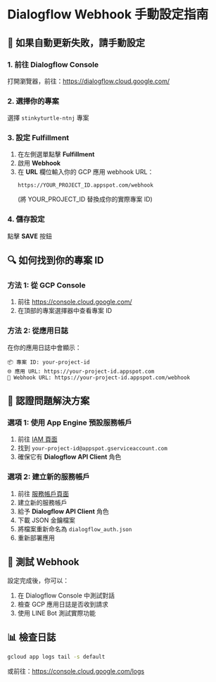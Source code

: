 # Dialogflow Webhook 手動設定指南

## 🔧 如果自動更新失敗，請手動設定

### 1. 前往 Dialogflow Console
打開瀏覽器，前往：https://dialogflow.cloud.google.com/

### 2. 選擇你的專案
選擇 `stinkyturtle-ntnj` 專案

### 3. 設定 Fulfillment
1. 在左側選單點擊 **Fulfillment**
2. 啟用 **Webhook**
3. 在 **URL** 欄位輸入你的 GCP 應用 webhook URL：
   ```
   https://YOUR_PROJECT_ID.appspot.com/webhook
   ```
   (將 YOUR_PROJECT_ID 替換成你的實際專案 ID)

### 4. 儲存設定
點擊 **SAVE** 按鈕

## 🔍 如何找到你的專案 ID

### 方法 1: 從 GCP Console
1. 前往 https://console.cloud.google.com/
2. 在頂部的專案選擇器中查看專案 ID

### 方法 2: 從應用日誌
在你的應用日誌中會顯示：
```
📦 專案 ID: your-project-id
🌐 應用 URL: https://your-project-id.appspot.com
📱 Webhook URL: https://your-project-id.appspot.com/webhook
```

## 🔐 認證問題解決方案

### 選項 1: 使用 App Engine 預設服務帳戶
1. 前往 [IAM 頁面](https://console.cloud.google.com/iam-admin/iam)
2. 找到 `your-project-id@appspot.gserviceaccount.com`
3. 確保它有 **Dialogflow API Client** 角色

### 選項 2: 建立新的服務帳戶
1. 前往 [服務帳戶頁面](https://console.cloud.google.com/iam-admin/serviceaccounts)
2. 建立新的服務帳戶
3. 給予 **Dialogflow API Client** 角色
4. 下載 JSON 金鑰檔案
5. 將檔案重新命名為 `dialogflow_auth.json`
6. 重新部署應用

## 🧪 測試 Webhook

設定完成後，你可以：
1. 在 Dialogflow Console 中測試對話
2. 檢查 GCP 應用日誌是否收到請求
3. 使用 LINE Bot 測試實際功能

## 📊 檢查日誌
```bash
gcloud app logs tail -s default
```

或前往：https://console.cloud.google.com/logs